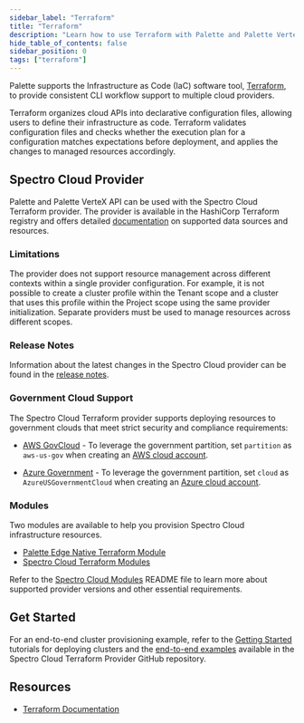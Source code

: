 ```yaml
---
sidebar_label: "Terraform"
title: "Terraform"
description: "Learn how to use Terraform with Palette and Palette VerteX."
hide_table_of_contents: false
sidebar_position: 0
tags: ["terraform"]
---
```


Palette supports the Infrastructure as Code (IaC) software tool, [Terraform](https://www.terraform.io/), to provide
consistent CLI workflow support to multiple cloud providers.

Terraform organizes cloud APIs into declarative configuration files, allowing users to define their infrastructure as
code. Terraform validates configuration files and checks whether the execution plan for a configuration matches
expectations before deployment, and applies the changes to managed resources accordingly.

## Spectro Cloud Provider

Palette and Palette VerteX API can be used with the Spectro Cloud Terraform provider. The provider is available in the
HashiCorp Terraform registry and offers detailed
[documentation](https://registry.terraform.io/providers/spectrocloud/spectrocloud/latest/docs) on supported data sources
and resources.

### Limitations

The provider does not support resource management across different contexts within a single provider configuration. For
example, it is not possible to create a cluster profile within the Tenant scope and a cluster that uses this profile
within the Project scope using the same provider initialization. Separate providers must be used to manage resources
across different scopes.

### Release Notes

Information about the latest changes in the Spectro Cloud provider can be found in the
[release notes](https://github.com/spectrocloud/terraform-provider-spectrocloud/releases).

### Government Cloud Support

The Spectro Cloud Terraform provider supports deploying resources to government clouds that meet strict security and
compliance requirements:

- [AWS GovCloud](https://aws.amazon.com/govcloud-us/) - To leverage the government partition, set `partition` as
  `aws-us-gov` when creating an
  [AWS cloud account](https://registry.terraform.io/providers/spectrocloud/spectrocloud/latest/docs/resources/cloudaccount_aws).

- [Azure Government](https://learn.microsoft.com/en-us/azure/azure-government/documentation-government-welcome) - To
  leverage the government partition, set `cloud` as `AzureUSGovernmentCloud` when creating an
  [Azure cloud account](https://registry.terraform.io/providers/spectrocloud/spectrocloud/latest/docs/resources/cloudaccount_azure).

### Modules

Two modules are available to help you provision Spectro Cloud infrastructure resources.

- [Palette Edge Native Terraform Module](https://registry.terraform.io/modules/spectrocloud/edge/spectrocloud/latest)
- [Spectro Cloud Terraform Modules](https://registry.terraform.io/modules/spectrocloud/modules/spectrocloud/latest)

Refer to the
[Spectro Cloud Modules](https://github.com/spectrocloud/terraform-spectrocloud-modules#module-resources--requirements)
README file to learn more about supported provider versions and other essential requirements.

## Get Started

For an end-to-end cluster provisioning example, refer to the [Getting Started](/getting-started/) tutorials for deploying
clusters and the
[end-to-end examples](https://github.com/spectrocloud/terraform-provider-spectrocloud/tree/main/examples/e2e) available
in the Spectro Cloud Terraform Provider GitHub repository.

## Resources

- [Terraform Documentation](https://developer.hashicorp.com/terraform/docs)
